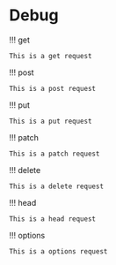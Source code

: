 # Debug

!!! get

    This is a get request

!!! post

    This is a post request

!!! put

    This is a put request

!!! patch

    This is a patch request

!!! delete

    This is a delete request

!!! head

    This is a head request

!!! options

    This is a options request

